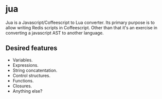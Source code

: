 jua
===

Jua is a Javascript/Coffeescript to Lua converter. Its primary purpose is to allow writing Redis scripts in Coffeescript. Other than that it's an exercise in converting a javascript AST to another language.

Desired features
----------------

- Variables.
- Expressions.
- String concatentation.
- Control structures.
- Functions.
- Closures.
- Anything else?